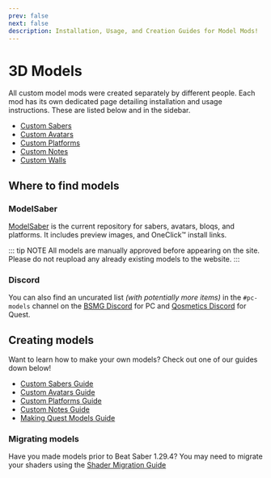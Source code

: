 ```yaml
---
prev: false
next: false
description: Installation, Usage, and Creation Guides for Model Mods!
---
```


# 3D Models

All custom model mods were created separately by different people. Each mod has its own dedicated page detailing
installation and usage instructions. These are listed below and in the sidebar.

- [Custom Sabers](./custom-sabers.md)
- [Custom Avatars](./custom-avatars.md)
- [Custom Platforms](./custom-platforms.md)
- [Custom Notes](./custom-notes.md)
- [Custom Walls](./custom-walls.md)

## Where to find models

### ModelSaber

[ModelSaber](https://modelsaber.com/) is the current repository for sabers, avatars, bloqs, and platforms.
It includes preview images, and OneClick&trade; install links.

::: tip NOTE
All models are manually approved before appearing on the site.
Please do not reupload any already existing models to the website.
:::

### Discord

You can also find an uncurated list _(with potentially more items)_ in the `#pc-models` channel on the
[BSMG Discord](https://discord.gg/beatsabermods) for PC and [Qosmetics Discord](https://discord.gg/qosmetics) for Quest.

## Creating models

Want to learn how to make your own models? Check out one of our guides down below!

- [Custom Sabers Guide](./sabers-guide.md)
- [Custom Avatars Guide](./avatars-guide.md)
- [Custom Platforms Guide](./platforms-guide.md)
- [Custom Notes Guide](./notes-guide.md)
- [Making Quest Models Guide](https://github.com/RedBrumbler/Qosmetics/wiki)

### Migrating models

Have you made models prior to Beat Saber 1.29.4? You may need to migrate your shaders using the [Shader Migration Guide](./shader-migration.md)
